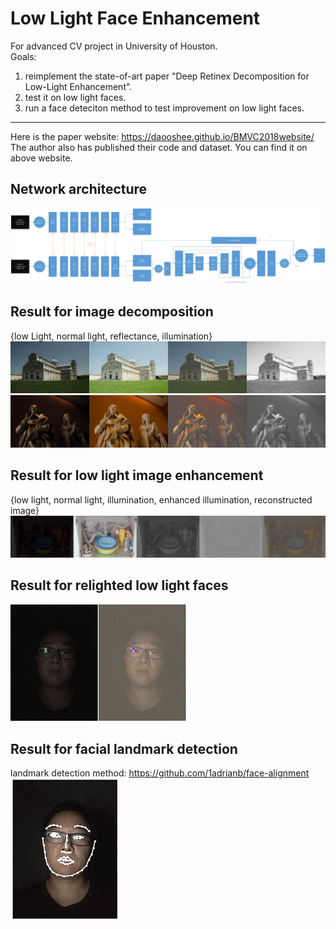 # Low Light Face Enhancement
For advanced CV project in University of Houston.     
Goals:
1) reimplement the state-of-art paper "Deep Retinex Decomposition for Low-Light Enhancement".    
2) test it on low light faces.    
3) run a face deteciton method to test improvement on low light faces.                 
-----
Here is the paper website: https://daooshee.github.io/BMVC2018website/         
The author also has published their code and dataset. You can find it on above website.        


## Network architecture    
![](https://github.com/stephenkung/FaceEnhancement/blob/master/P1.jpg)


## Result for image decomposition       
{low Light, normal light, reflectance, illumination}        
![](https://github.com/stephenkung/FaceEnhancement/blob/master/pics/epoch49img1.png)
![](https://github.com/stephenkung/FaceEnhancement/blob/master/pics/epoch9img1.png)


## Result for low light image enhancement       
{low light, normal light, illumination, enhanced illumination, reconstructed image}
![](https://github.com/stephenkung/FaceEnhancement/blob/master/pics/epoch39img1.png)
   
   
## Result for relighted low light faces       
![](https://github.com/stephenkung/FaceEnhancement/blob/master/pics/face_relight.png)


## Result for facial landmark detection    
landmark detection method: https://github.com/1adrianb/face-alignment   
![](https://github.com/stephenkung/FaceEnhancement/blob/master/pics/landmark.png)
      
